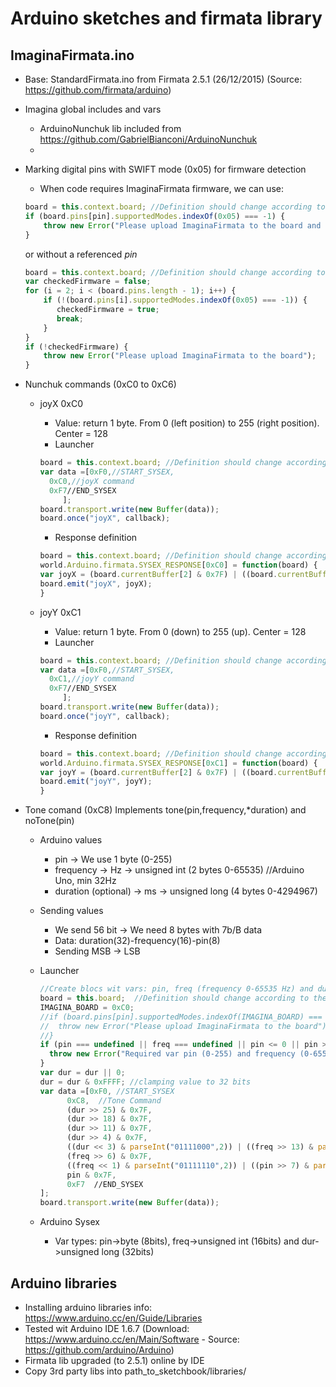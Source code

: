 # Arduino sketches and firmata library

## ImaginaFirmata.ino

  * Base: StandardFirmata.ino from Firmata 2.5.1 (26/12/2015) (Source: https://github.com/firmata/arduino)
  * Imagina global includes and vars
    * ArduinoNunchuk lib included from https://github.com/GabrielBianconi/ArduinoNunchuk
    * 
  * Marking digital pins with SWIFT mode (0x05) for firmware detection
    * When code requires ImaginaFirmata firmware, we can use:

    ```javascript
    board = this.context.board; //Definition should change according to the context
    if (board.pins[pin].supportedModes.indexOf(0x05) === -1) {
        throw new Error("Please upload ImaginaFirmata to the board and use a digital pin");
    }
    ```

    or without a referenced *pin*

    ```javascript
    board = this.context.board; //Definition should change according to the context
    var checkedFirmware = false;
    for (i = 2; i < (board.pins.length - 1); i++) {
        if (!(board.pins[i].supportedModes.indexOf(0x05) === -1)) {
           checkedFirmware = true;
           break;
        }
    }
    if (!checkedFirmware) {
        throw new Error("Please upload ImaginaFirmata to the board");
    }
    ```

  * Nunchuk commands (0xC0 to 0xC6)
    * joyX 0xC0
      * Value: return 1 byte. From 0 (left position) to 255 (right position). Center = 128
      * Launcher
    
      ```javascript
      board = this.context.board; //Definition should change according to the context
      var data =[0xF0,//START_SYSEX,
		0xC0,//joyX command
		0xF7//END_SYSEX
	       ];
      board.transport.write(new Buffer(data));
      board.once("joyX", callback);
      ```

      * Response definition

      ```javascript
      board = this.context.board; //Definition should change according to the context
      world.Arduino.firmata.SYSEX_RESPONSE[0xC0] = function(board) {
      var joyX = (board.currentBuffer[2] & 0x7F) | ((board.currentBuffer[3] & 0x7F) << 7);
      board.emit("joyX", joyX);
      }
      ```

    * joyY 0xC1

      * Value: return 1 byte. From 0 (down) to 255 (up). Center = 128
      * Launcher
    
      ```javascript
      board = this.context.board; //Definition should change according to the context
      var data =[0xF0,//START_SYSEX,
		0xC1,//joyY command
		0xF7//END_SYSEX
	       ];
      board.transport.write(new Buffer(data));
      board.once("joyY", callback);
      ```

      * Response definition

      ```javascript
      board = this.context.board; //Definition should change according to the context
      world.Arduino.firmata.SYSEX_RESPONSE[0xC1] = function(board) {
      var joyY = (board.currentBuffer[2] & 0x7F) | ((board.currentBuffer[3] & 0x7F) << 7);
      board.emit("joyY", joyY);
      }
      ```
  
  * Tone comand (0xC8) Implements tone(pin,frequency,*duration) and noTone(pin)
    * Arduino values
      * pin -> We use 1 byte (0-255)
      * frequency -> Hz -> unsigned int (2 bytes 0-65535) //Arduino Uno, min 32Hz
      * duration (optional) -> ms -> unsigned long (4 bytes 0-4294967)
    * Sending values
      * We send 56 bit -> We need 8 bytes with 7b/B data
      * Data: duration(32)-frequency(16)-pin(8)
      * Sending MSB -> LSB
    * Launcher
    
      ```javascript
      //Create blocs wit vars: pin, freq (frequency 0-65535 Hz) and dur (duration 0-4294967 mseg)
      board = this.board;  //Definition should change according to the context
      IMAGINA_BOARD = 0xC0;
      //if (board.pins[pin].supportedModes.indexOf(IMAGINA_BOARD) === -1) {
      //  throw new Error("Please upload ImaginaFirmata to the board");
      //}
      if (pin === undefined || freq === undefined || pin <= 0 || pin > 255 || freq < 0 || freq > 65535) {
        throw new Error("Required var pin (0-255) and frequency (0-65535)");
      }
      var dur = dur || 0;
      dur = dur & 0xFFFF; //clamping value to 32 bits
      var data =[0xF0, //START_SYSEX
      		0xC8,  //Tone Command
      		(dur >> 25) & 0x7F,
      		(dur >> 18) & 0x7F,
      		(dur >> 11) & 0x7F,
      		(dur >> 4) & 0x7F,
      		((dur << 3) & parseInt("01111000",2)) | ((freq >> 13) & parseInt("0111",2)),
      		(freq >> 6) & 0x7F,
      		((freq << 1) & parseInt("01111110",2)) | ((pin >> 7) & parseInt("01",2)),
      		pin & 0x7F,
      		0xF7  //END_SYSEX
      ];
      board.transport.write(new Buffer(data));
      ```
    
    * Arduino Sysex
      * Var types: pin->byte (8bits), freq->unsigned int (16bits) and dur->unsigned long (32bits)

## Arduino libraries

  * Installing arduino libraries info: https://www.arduino.cc/en/Guide/Libraries
  * Tested wit Arduino IDE 1.6.7 (Download: https://www.arduino.cc/en/Main/Software - Source: https://github.com/arduino/Arduino)
  * Firmata lib upgraded (to 2.5.1) online by IDE
  * Copy 3rd party libs into path_to_sketchbook/libraries/

